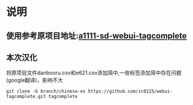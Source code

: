 # 说明
## 使用参考原项目地址:[a1111-sd-webui-tagcomplete](https://github.com/DominikDoom/a1111-sd-webui-tagcomplete)

## 本次汉化

将原项目文件danbooru.csv和e621.csv添加简中,一些标签添加简中存在问题(google翻译)，影响不大

```
git clone -b branch/chinese-ex https://github.com/zc0125/webui-tagcomplete.git tagcomplete
```
